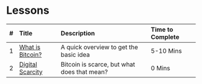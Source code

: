 # Lessons

| #   | Title   | Description   | Time to Complete | 
|:----|:------  |:------------  |:-----------------|
| 1 | [What is Bitcoin?](/lessons/001_what-is-bitcoin/001_what-is-bitcoin.md) 	| A quick overview to get the basic idea | 5-10 Mins |
| 2 | [Digital Scarcity](/lessons/002_digital-scarcity/002_digital-scarcity.md) | Bitcoin is scarce, but what does that mean? | 0 Mins |
